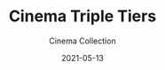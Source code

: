 ---
subtitle: "Cinema Collection"
image_secondary: "img/5a15c51ee0976b8a58edb026dd19263fe3df57af-2400x1200.png"
description: "The%20Cinema%20Chandelier%20makes%20a%20bold%20statement%20with%20minimal%20effort%2C%20featuring%20a%20simple%20circular%20frame%20in%20a%20rich%20metal%20or%20powder%20coated%20finish%20embellished%20by%20the%20warm%20glow%20of%20opal%20glass%20fixtures.%20Evocative%20of%20Old%20Hollywood%u2019s%20charm%2C%20Cinema%u2019s%20theatrical%20features%20are%20customizable%20to%20various%20compositions."
category: "Chandeliers"
designer: "Rbw"
tags: 
  - "Chandeliers"
title: "Cinema Triple Tiers"
href: "https://rbw.com/products/cinema-468/121212-pc31-27-120_tm_dex"
image_primary: "img/C468_default.jpg"
manufacturer: "Rich Brilliant Willing"
slug: "/manufacturers/rbw/chandeliers/rbw-cinema-triple-tiers"
date: "2021-05-13"
---